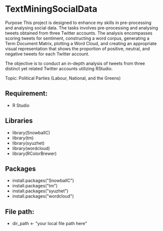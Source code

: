 # TextMiningSocialData

Purpose
This project is designed to enhance my skills in pre-processing and analysing social data.
The tasks involves pre-processing and analysing tweets obtained from three Twitter accounts.
The analysis encompasses scoring tweets for sentiment, constructing a word corpus, generating
a Term Document Matrix, plotting a Word Cloud, and creating an appropriate visual
representation that shows the proportion of positive, neutral, and negative tweets for each Twitter
account.

The objective is to conduct an in-depth analysis of tweets from three distinct yet related Twitter
accounts utilizing RStudio. 

Topic:
Political Parties (Labour, National, and the Greens)

## Requirement: 
- R Studio
## Libraries
- library(SnowballC)
- library(tm)
- library(syuzhet)
- library(wordcloud)
- library(RColorBrewer)

## Packages
- install.packages("SnowballC")
- install.packages("tm")
- install.packages("syuzhet")
- install.packages("wordcloud")

## File path: 
- dir_path <- "your local file path here"
